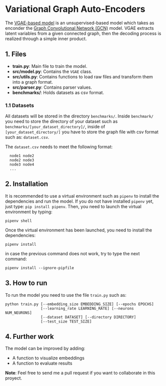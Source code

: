 # Variational Graph Auto-Encoders
The [VGAE-based model](https://arxiv.org/pdf/1611.07308.pdf) is an unsupervised-based model which takes as enconder the [Graph Convolutional Network (GCN)](https://tkipf.github.io/graph-convolutional-networks/) model. VGAE extracts
latent variables from a given connected graph, then the decoding process is realized through a simple inner product.

## 1. Files
- **train.py**: Main file to train the model.
- **src/model.py**: Contains the ```VGAE``` class.
- **src/utils.py**: Contains functions to load raw files and transform them into a graph format.
- **src/parser.py**: Contains parser values.
- **benchmarks/**: Holds datasets as csv format. 

### 1.1 Datasets
All datasets will be stored in the directory ``benchmarks/``. Inside ``benchmark/`` you need to store the directory of your dataset such as ``benchmarks/[your_dataset_directory]/``, inside of ``[your_dataset_directory/]`` you have to store the graph file with csv format such as: 
``dataset.csv``.

The ```dataset.csv``` needs to meet the following format:
```
  node1 node2
  node2 node3
  node3 node4
  ...
```

## 2. Installation
It is recommended to use a virtual environment such as ``pipenv`` to install the dependencies and run the model. If you do not have installed ``pipenv`` yet, just type: ``pip install pipenv``. Then, you need to launch the virtual environment by typing:

```
pipenv shell
```

Once the virtual environment has been launched, you need to install the dependencies:

```
pipenv install
```

in case the previous command does not work, try to type the next command:

```
pipenv install --ignore-pipfile
```

## 3. How to run
To run the model you need to use the file ``train.py`` such as:
```
python train.py [--embedding_size EMBEDDING_SIZE] [--epochs EPOCHS]
                [--learning_rate LEARNING_RATE] [--neurons NUM_NEURONS]
                [--dataset DATASET] [--directory DIRECTORY]
                [--test_size TEST_SIZE]
```

## 4. Further work
The  model can be improved by adding:
- A function to visualize embeddings
- A function to evaluate results

**Note**: Feel free to send me a pull request if you want to collaborate in this proyect.

